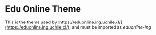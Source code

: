 # Edu Online Theme

This is the theme used by [https://eduonline.ing.uchile.cl/](https://eduonline.ing.uchile.cl/), and must be imported as *eduonline-ing*
